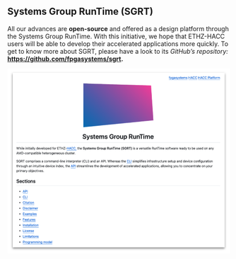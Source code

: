 ## Systems Group RunTime (SGRT)

All our advances are **open-source** and offered as a design platform through the Systems Group RunTime. With this initiative, we hope that ETHZ-HACC users will be able to develop their accelerated applications more quickly. To get to know more about SGRT, please have a look to its *GitHub’s repository:* **https://github.com/fpgasystems/sgrt.**

![SGRT’s GitHub repository.](./sgrt.png "SGRT’s GitHub repository.")
